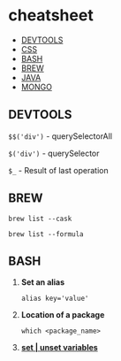 # cheatsheet

* [DEVTOOLS](#devtools)
* [CSS](https://github.com/aditya-chebrolu/cs-css/blob/master/README.md)
* [BASH](#bash)
* [BREW](#brew)
* [JAVA](https://github.com/aditya-chebrolu/cs-java/blob/master/README.md)
* [MONGO](https://github.com/aditya-chebrolu/cs-mongo)


## DEVTOOLS

```$$('div')``` - querySelectorAll

```$('div')``` - querySelector

```$_``` - Result of last operation

## BREW
```brew list --cask```

```brew list --formula```



 ## BASH
 1. **Set an alias**
    ```
    alias key='value'
    ```
    
2. **Location of a package**
    ```
    which <package_name>
    ```
    
3. **[set | unset variables](https://phoenixnap.com/kb/set-environment-variable-mac)**

